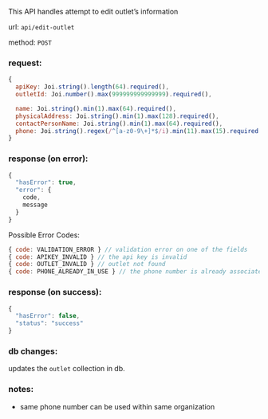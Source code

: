 This API handles attempt to edit outlet’s information

url: `api/edit-outlet`

method: `POST`

### request: 
```js
{
  apiKey: Joi.string().length(64).required(),
  outletId: Joi.number().max(999999999999999).required(),

  name: Joi.string().min(1).max(64).required(),
  physicalAddress: Joi.string().min(1).max(128).required(),
  contactPersonName: Joi.string().min(1).max(64).required(),
  phone: Joi.string().regex(/^[a-z0-9\+]*$/i).min(11).max(15).required()
}
```

### response (on error):
```js
{
  "hasError": true,
  "error": {
    code,
    message
  }
}
```

Possible Error Codes:
```js
{ code: VALIDATION_ERROR } // validation error on one of the fields
{ code: APIKEY_INVALID } // the api key is invalid
{ code: OUTLET_INVALID } // outlet not found
{ code: PHONE_ALREADY_IN_USE } // the phone number is already associated with another organization
```

### response (on success):
```js
{
  "hasError": false,
  "status": "success"
}
```

### db changes:
updates the `outlet` collection in db.

### notes:
* same phone number can be used within same organization